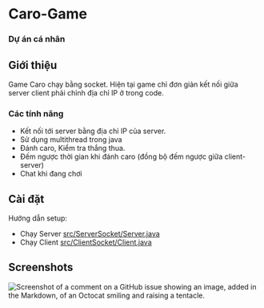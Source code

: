 # Caro-Game

### Dự án cá nhân

## Giới thiệu

Game Caro chạy bằng socket.
Hiện tại game chỉ đơn giản kết nối giữa server client phải chỉnh địa chỉ IP ở trong code.

### Các tính năng
- Kết nối tới server bằng địa chỉ IP của server.
- Sử dụng multithread trong java
- Đánh caro, Kiểm tra thắng thua.
- Đếm ngược thời gian khi đánh caro (đồng bộ đếm ngược giữa client-server)
- Chat khi đang chơi
## Cài đặt

Hướng dẫn setup:

- Chạy Server [src/ServerSocket/Server.java](src/ServerSocket/Server.java)
- Chạy Client [src/ClientSocket/Client.java](src/ClientSocket/Client.java)
## Screenshots

![Screenshot of a comment on a GitHub issue showing an image, added in the Markdown, of an Octocat smiling and raising a tentacle.](https://i.ibb.co/sWZTr3C/Screenshot-2023-05-07-175914.png)
